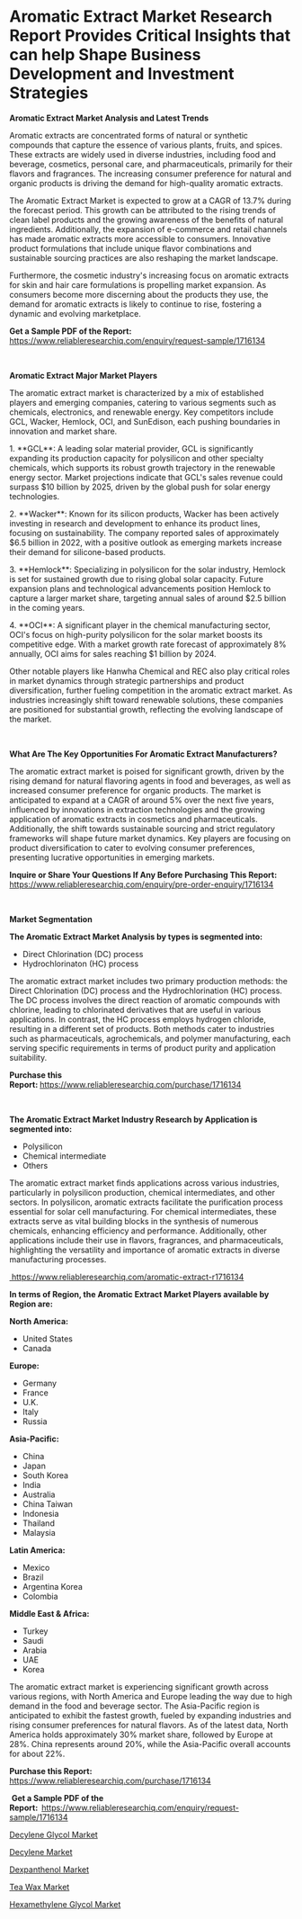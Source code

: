 <p><h1>Aromatic Extract Market Research Report Provides Critical Insights that can help Shape Business Development and Investment Strategies</h1></p><p><strong>Aromatic Extract Market Analysis and Latest Trends</strong></p>
<p><p>Aromatic extracts are concentrated forms of natural or synthetic compounds that capture the essence of various plants, fruits, and spices. These extracts are widely used in diverse industries, including food and beverage, cosmetics, personal care, and pharmaceuticals, primarily for their flavors and fragrances. The increasing consumer preference for natural and organic products is driving the demand for high-quality aromatic extracts.</p><p>The Aromatic Extract Market is expected to grow at a CAGR of 13.7% during the forecast period. This growth can be attributed to the rising trends of clean label products and the growing awareness of the benefits of natural ingredients. Additionally, the expansion of e-commerce and retail channels has made aromatic extracts more accessible to consumers. Innovative product formulations that include unique flavor combinations and sustainable sourcing practices are also reshaping the market landscape. </p><p>Furthermore, the cosmetic industry's increasing focus on aromatic extracts for skin and hair care formulations is propelling market expansion. As consumers become more discerning about the products they use, the demand for aromatic extracts is likely to continue to rise, fostering a dynamic and evolving marketplace.</p></p>
<p><strong>Get a Sample PDF of the Report:&nbsp;</strong> <a href="https://www.reliableresearchiq.com/enquiry/request-sample/1716134?utm_campaign=2226&utm_medium=2&utm_source=Github&utm_content=ia&utm_term=30012025&utm_id=aromatic-extract">https://www.reliableresearchiq.com/enquiry/request-sample/1716134</a></p>
<p>&nbsp;</p>
<p><strong>Aromatic Extract Major Market Players</strong></p>
<p><p>The aromatic extract market is characterized by a mix of established players and emerging companies, catering to various segments such as chemicals, electronics, and renewable energy. Key competitors include GCL, Wacker, Hemlock, OCI, and SunEdison, each pushing boundaries in innovation and market share.</p><p>1. **GCL**: A leading solar material provider, GCL is significantly expanding its production capacity for polysilicon and other specialty chemicals, which supports its robust growth trajectory in the renewable energy sector. Market projections indicate that GCL's sales revenue could surpass $10 billion by 2025, driven by the global push for solar energy technologies.</p><p>2. **Wacker**: Known for its silicon products, Wacker has been actively investing in research and development to enhance its product lines, focusing on sustainability. The company reported sales of approximately $6.5 billion in 2022, with a positive outlook as emerging markets increase their demand for silicone-based products.</p><p>3. **Hemlock**: Specializing in polysilicon for the solar industry, Hemlock is set for sustained growth due to rising global solar capacity. Future expansion plans and technological advancements position Hemlock to capture a larger market share, targeting annual sales of around $2.5 billion in the coming years.</p><p>4. **OCI**: A significant player in the chemical manufacturing sector, OCI's focus on high-purity polysilicon for the solar market boosts its competitive edge. With a market growth rate forecast of approximately 8% annually, OCI aims for sales reaching $1 billion by 2024.</p><p>Other notable players like Hanwha Chemical and REC also play critical roles in market dynamics through strategic partnerships and product diversification, further fueling competition in the aromatic extract market. As industries increasingly shift toward renewable solutions, these companies are positioned for substantial growth, reflecting the evolving landscape of the market.</p></p>
<p>&nbsp;</p>
<p><strong>What Are The Key Opportunities For Aromatic Extract Manufacturers?</strong></p>
<p><p>The aromatic extract market is poised for significant growth, driven by the rising demand for natural flavoring agents in food and beverages, as well as increased consumer preference for organic products. The market is anticipated to expand at a CAGR of around 5% over the next five years, influenced by innovations in extraction technologies and the growing application of aromatic extracts in cosmetics and pharmaceuticals. Additionally, the shift towards sustainable sourcing and strict regulatory frameworks will shape future market dynamics. Key players are focusing on product diversification to cater to evolving consumer preferences, presenting lucrative opportunities in emerging markets.</p></p>
<p><strong>Inquire or Share Your Questions If Any Before Purchasing This Report:</strong> <a href="https://www.reliableresearchiq.com/enquiry/pre-order-enquiry/1716134?utm_campaign=2226&utm_medium=2&utm_source=Github&utm_content=ia&utm_term=30012025&utm_id=aromatic-extract">https://www.reliableresearchiq.com/enquiry/pre-order-enquiry/1716134</a></p>
<p>&nbsp;</p>
<p><strong>Market Segmentation</strong></p>
<p><strong>The Aromatic Extract Market Analysis by types is segmented into:</strong></p>
<p><ul><li>Direct Chlorination (DC) process</li><li>Hydrochlorinaton (HC) process</li></ul></p>
<p><p>The aromatic extract market includes two primary production methods: the Direct Chlorination (DC) process and the Hydrochlorination (HC) process. The DC process involves the direct reaction of aromatic compounds with chlorine, leading to chlorinated derivatives that are useful in various applications. In contrast, the HC process employs hydrogen chloride, resulting in a different set of products. Both methods cater to industries such as pharmaceuticals, agrochemicals, and polymer manufacturing, each serving specific requirements in terms of product purity and application suitability.</p></p>
<p><strong>Purchase this Report:&nbsp;</strong><a href="https://www.reliableresearchiq.com/purchase/1716134?utm_campaign=2226&utm_medium=2&utm_source=Github&utm_content=ia&utm_term=30012025&utm_id=aromatic-extract">https://www.reliableresearchiq.com/purchase/1716134</a></p>
<p>&nbsp;</p>
<p><strong>The Aromatic Extract Market Industry Research by Application is segmented into:</strong></p>
<p><ul><li>Polysilicon</li><li>Chemical intermediate</li><li>Others</li></ul></p>
<p><p>The aromatic extract market finds applications across various industries, particularly in polysilicon production, chemical intermediates, and other sectors. In polysilicon, aromatic extracts facilitate the purification process essential for solar cell manufacturing. For chemical intermediates, these extracts serve as vital building blocks in the synthesis of numerous chemicals, enhancing efficiency and performance. Additionally, other applications include their use in flavors, fragrances, and pharmaceuticals, highlighting the versatility and importance of aromatic extracts in diverse manufacturing processes.</p></p>
<p><a href="https://www.reliableresearchiq.com/aromatic-extract-r1716134?utm_campaign=2226&utm_medium=2&utm_source=Github&utm_content=ia&utm_term=30012025&utm_id=aromatic-extract">&nbsp;https://www.reliableresearchiq.com/aromatic-extract-r1716134</a></p>
<p><strong>In terms of Region, the Aromatic Extract Market Players available by Region are:</strong></p>
<p>
    <p> <strong> North America: </strong>
        <ul>
            <li>United States</li>
            <li>Canada</li>
        </ul>
        </p> 
    <p> <strong> Europe: </strong>
        <ul>
            <li>Germany</li>
            <li>France</li>
            <li>U.K.</li>
            <li>Italy</li>
            <li>Russia</li>
        </ul>
        </p> 
    <p> <strong> Asia-Pacific: </strong>
        <ul>
            <li>China</li>
            <li>Japan</li>
            <li>South Korea</li>
            <li>India</li>
            <li>Australia</li>
            <li>China Taiwan</li>
            <li>Indonesia</li>
            <li>Thailand</li>
            <li>Malaysia</li>
        </ul>
        </p> 
    <p> <strong> Latin America: </strong>
        <ul>
            <li>Mexico</li>
            <li>Brazil</li>
            <li>Argentina Korea</li>
            <li>Colombia</li>
        </ul>
        </p> 
    <p> <strong> Middle East & Africa: </strong>
        <ul>
            <li>Turkey</li>
            <li>Saudi</li>
            <li>Arabia</li>
            <li>UAE</li>
            <li>Korea</li>
        </ul>
    </p>
    </p>
<p><p>The aromatic extract market is experiencing significant growth across various regions, with North America and Europe leading the way due to high demand in the food and beverage sector. The Asia-Pacific region is anticipated to exhibit the fastest growth, fueled by expanding industries and rising consumer preferences for natural flavors. As of the latest data, North America holds approximately 30% market share, followed by Europe at 28%. China represents around 20%, while the Asia-Pacific overall accounts for about 22%.</p></p>
<p><strong>Purchase this Report: </strong><a href="https://www.reliableresearchiq.com/purchase/1716134?utm_campaign=2226&utm_medium=2&utm_source=Github&utm_content=ia&utm_term=30012025&utm_id=aromatic-extract">https://www.reliableresearchiq.com/purchase/1716134</a></p>
<p>&nbsp;<strong>Get a Sample PDF of the Report:&nbsp;&nbsp;</strong><a href="https://www.reliableresearchiq.com/enquiry/request-sample/1716134?utm_campaign=2226&utm_medium=2&utm_source=Github&utm_content=ia&utm_term=30012025&utm_id=aromatic-extract">https://www.reliableresearchiq.com/enquiry/request-sample/1716134</a></p>
<p><strong></strong></p>
<p><p><a href="https://github.com/tamiaknaub6/Market-Research-Report-List-1/blob/main/decylene-glycol-market.md?utm_campaign=2226&utm_medium=2&utm_source=Github&utm_content=ia&utm_term=30012025&utm_id=aromatic-extract">Decylene Glycol Market</a></p><p><a href="https://github.com/mathastilley812967/Market-Research-Report-List-1/blob/main/decylene-market.md?utm_campaign=2226&utm_medium=2&utm_source=Github&utm_content=ia&utm_term=30012025&utm_id=aromatic-extract">Decylene Market</a></p><p><a href="https://github.com/uramalorr/Market-Research-Report-List-1/blob/main/dexpanthenol-market.md?utm_campaign=2226&utm_medium=2&utm_source=Github&utm_content=ia&utm_term=30012025&utm_id=aromatic-extract">Dexpanthenol Market</a></p><p><a href="https://github.com/gamuoodhub/Market-Research-Report-List-1/blob/main/tea-wax-market.md?utm_campaign=2226&utm_medium=2&utm_source=Github&utm_content=ia&utm_term=30012025&utm_id=aromatic-extract">Tea Wax Market</a></p><p><a href="https://github.com/lacostesamella9485/Market-Research-Report-List-1/blob/main/hexamethylene-glycol-market.md?utm_campaign=2226&utm_medium=2&utm_source=Github&utm_content=ia&utm_term=30012025&utm_id=aromatic-extract">Hexamethylene Glycol Market</a></p></p>